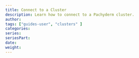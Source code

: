 ```yaml
---
title: Connect to a Cluster
description: Learn how to connect to a Pachyderm cluster. 
author:
tags: ["guides-user", "clusters" ]
categories:
series: 
seriesPart: 
date:
weight: 
---
```




